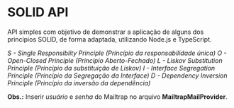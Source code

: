 # SOLID API

API simples com objetivo de demonstrar a aplicação de alguns dos princípios SOLID, de forma adaptada, utilizando Node.js e TypeScript.

*S - Single Responsiblity Principle (Princípio da responsabilidade única)*
*O - Open-Closed Principle (Princípio Aberto-Fechado)*
*L - Liskov Substitution Principle (Princípio da substituição de Liskov)*
*I - Interface Segregation Principle (Princípio da Segregação da Interface)*
*D - Dependency Inversion Principle (Princípio da inversão da dependência)*

**Obs.:** Inserir *usuário* e *senha* do Mailtrap no arquivo **MailtrapMailProvider**. 
